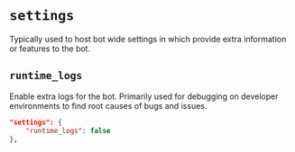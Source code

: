 # `settings`

Typically used to host bot wide settings in which provide extra information or features to the bot.

## `runtime_logs` <Badge type="tip" text="^0.1.0" /> <Badge type="info" text="FTS Field" />

Enable extra logs for the bot. Primarily used for debugging on developer environments to find root causes of bugs and issues.

```json
"settings": {
    "runtime_logs": false
},
```
